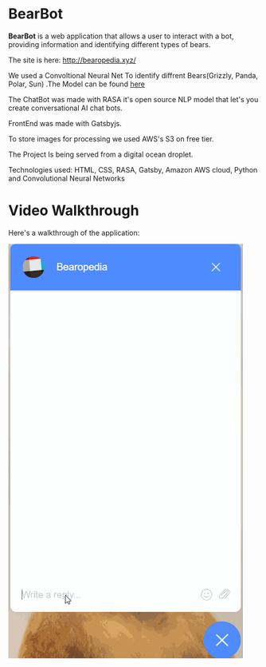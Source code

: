 # BearBot

**BearBot** is a web application that allows a user to interact with a bot, providing information and identifying different types of bears.

The site is here: http://bearopedia.xyz/

We used a Convoltional Neural Net To identify diffrent Bears(Grizzly, Panda, Polar, Sun) .The Model can be found [here](https://colab.research.google.com/drive/1bEDJMK19cd0RJ4m3J6FHoq6uZCYqTvZN?usp=sharing)

The ChatBot was made with RASA it's open source NLP model that let's you create conversational AI chat bots.

FrontEnd was made with Gatsbyjs.

To store images for processing we used AWS's S3 on free tier.

The Project Is being served from a digital ocean droplet.

Technologies used: HTML, CSS, RASA, Gatsby, Amazon AWS cloud, Python and Convolutional Neural Networks

# Video Walkthrough

Here's a walkthrough of the application:

<img src='https://github.com/Xxyumi-hub/BearBot/blob/master/Gif3.gif' title='Video Walkthrough' width='' alt='Gif Video Walkthrough of the application' />
